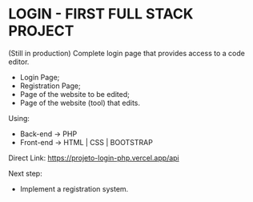 # LOGIN - FIRST FULL STACK PROJECT
(Still in production) Complete login page that provides access to a code editor.

- Login Page;
- Registration Page;
- Page of the website to be edited;
- Page of the website (tool) that edits.

Using:
- Back-end -> PHP
- Front-end -> HTML | CSS | BOOTSTRAP

Direct Link: https://projeto-login-php.vercel.app/api

Next step:
- Implement a registration system.
